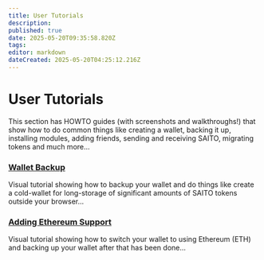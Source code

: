 ```yaml
---
title: User Tutorials
description: 
published: true
date: 2025-05-20T09:35:58.820Z
tags: 
editor: markdown
dateCreated: 2025-05-20T04:25:12.216Z
---
```


# User Tutorials

This section has HOWTO guides (with screenshots and walkthroughs!) that show how to do common things like creating a wallet, backing it up, installing modules, adding friends, sending and receiving SAITO, migrating tokens and much more...


### [Wallet Backup](/tutorials/user/wallet)

Visual tutorial showing how to backup your wallet and do things like create a cold-wallet for long-storage of significant amounts of SAITO tokens outside your browser...

### [Adding Ethereum Support](/tutorials/user/ethereum)

Visual tutorial showing how to switch your wallet to using Ethereum (ETH) and backing up your wallet after that has been done...